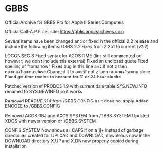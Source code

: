 # GBBS
Official Archive for GBBS Pro for Apple II Series Computers

Official Call-A.P.P.L.E. site:  https://gbbs.applearchives.com

Several items have been changed and or fixed in the official 2.2 release and include the following items:
GBBS 2.2 Fixes from 2.2b1 to current (v2.2)

LOGON.SEG.S
	Fixed syntax for ACOS.TIME (line still commented out however; we don't include this external)
	Fixed an unclosed quote
	Fixed spelling of "tomarrow"
	Fixed bug in this line
			a=z:if not z then nu=nu+1:a=nu:close
		Changed it to
			a=z:if not z then nu=nu+1:a=nu
			close
	Fixed get.time routine to account for 12 or 24 hour clocks

Patched version of PRODOS 1.9 with current date table
SYS.NEW.INFO renamed to SYS.NEWINFO so it works

Removed README.214 from /GBBS.CONFIG as it does not apply
Added ENCODE to /GBBS.CONFIG

Removed ACOS.OBJ and ACOS.SYSTEM from /GBBS.SYSTEM
Updated XDOS with newer version on /GBBS.SYSTEM

CONFIG.SYSTEM
	Now shows all CAPS if on a ][+ instead of garbage
	directories created for UPLOAD and DOWNLOAD, downloads now in the DOWNLOAD directory
	X.UP and X.DN now properly copied during installation
